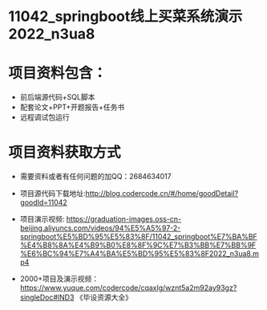 #  11042_springboot线上买菜系统演示2022_n3ua8
 
# 项目资料包含：
* 前后端源代码+SQL脚本
* 配套论文+PPT+开题报告+任务书
* 远程调试包运行

# 项目资料获取方式
* 需要资料或者有任何问题的加QQ：2684634017
* 项目源代码下载地址:http://blog.codercode.cn/#/home/goodDetail?goodId=11042

* 项目演示视频:  https://graduation-images.oss-cn-beijing.aliyuncs.com/videos/94%E5%A5%97-2-springboot%E5%BD%95%E5%83%8F/11042_springboot%E7%BA%BF%E4%B8%8A%E4%B9%B0%E8%8F%9C%E7%B3%BB%E7%BB%9F%E6%BC%94%E7%A4%BA%E5%BD%95%E5%83%8F2022_n3ua8.mp4


* 2000+项目及演示视频：https://www.yuque.com/codercode/cqaxlg/wznt5a2m92ay93gz?singleDoc#lND3 《毕设资源大全》






